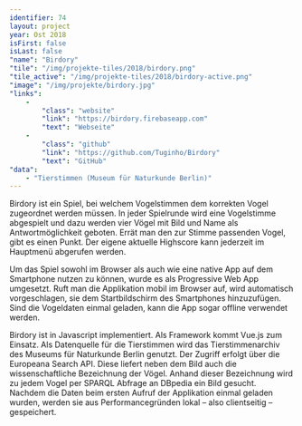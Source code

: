 ```yaml
---
identifier: 74
layout: project
year: Ost 2018
isFirst: false
isLast: false
"name": "Birdory"
"tile": "/img/projekte-tiles/2018/birdory.png"
"tile_active": "/img/projekte-tiles/2018/birdory-active.png"
"image": "/img/projekte/birdory.jpg"
"links":
    -
        "class": "website"
        "link": "https://birdory.firebaseapp.com"
        "text": "Webseite"
    -
        "class": "github"
        "link": "https://github.com/Tuginho/Birdory"
        "text": "GitHub"
"data":
    - "Tierstimmen (Museum für Naturkunde Berlin)"
---
```

Birdory ist ein Spiel, bei welchem Vogelstimmen dem korrekten Vogel zugeordnet werden müssen. In jeder Spielrunde wird eine Vogelstimme abgespielt und dazu werden vier Vögel mit Bild und Name als Antwortmöglichkeit geboten. Errät man den zur Stimme passenden Vogel, gibt es einen Punkt. Der eigene aktuelle Highscore kann jederzeit im Hauptmenü abgerufen werden.

Um das Spiel sowohl im Browser als auch wie eine native App auf dem Smartphone nutzen zu können, wurde es als Progressive Web App umgesetzt. Ruft man die Applikation mobil im Browser auf, wird automatisch vorgeschlagen, sie dem Startbildschirm des Smartphones hinzuzufügen. Sind die Vogeldaten einmal geladen, kann die App sogar offline verwendet werden.

Birdory ist in Javascript implementiert. Als Framework kommt Vue.js zum Einsatz. Als Datenquelle für die Tierstimmen wird das Tierstimmenarchiv des Museums für Naturkunde Berlin genutzt. Der Zugriff erfolgt über die Europeana Search API. Diese liefert neben dem Bild auch die wissenschaftliche Bezeichnung der Vögel. Anhand dieser Bezeichnung wird zu jedem Vogel per SPARQL Abfrage an DBpedia ein Bild gesucht. Nachdem die Daten beim ersten Aufruf der Applikation einmal geladen wurden, werden sie aus Performancegründen lokal – also clientseitig – gespeichert.
